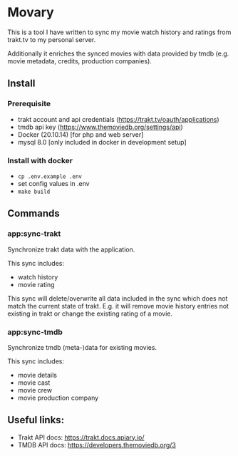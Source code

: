 # Movary

This is a tool I have written to sync my movie watch history and ratings from trakt.tv to my personal server.

Additionally it enriches the synced movies with data provided by tmdb (e.g. movie metadata, credits, production companies).

## Install

### Prerequisite
- trakt account and api credentials (https://trakt.tv/oauth/applications) 
- tmdb api key (https://www.themoviedb.org/settings/api)
- Docker (20.10.14) [for php and web server]
- mysql 8.0 [only included in docker in development setup]

### Install with docker
- `cp .env.example .env`
- set config values in .env
- `make build`

## Commands

### app:sync-trakt
Synchronize trakt data with the application. 

This sync includes:
- watch history
- movie rating

This sync will delete/overwrite all data included in the sync which does not match the current state of trakt. 
E.g. it will remove movie history entries not existing in trakt or change the existing rating of a movie.

### app:sync-tmdb
Synchronize tmdb (meta-)data for existing movies.

This sync includes:
- movie details 
- movie cast
- movie crew
- movie production company

## Useful links:
- Trakt API docs: https://trakt.docs.apiary.io/
- TMDB API docs: https://developers.themoviedb.org/3
